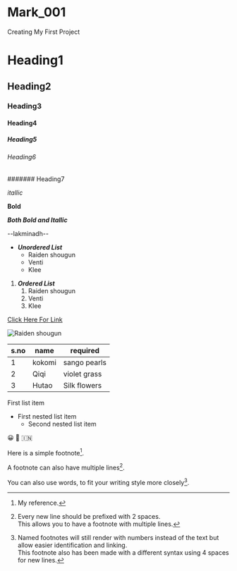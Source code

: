 # Mark_001
Creating My First Project

# Heading1
## Heading2
### Heading3
#### Heading4
##### Heading5
###### Heading6
####### Heading7

*itallic*

**Bold**

***Both Bold and Itallic***

--lakminadh--

* ***Unordered List***
  * Raiden shougun
  * Venti
  * Klee

1. ***Ordered List***
    1. Raiden shougun
    2. Venti
    3. Klee

[Click Here For Link](https://www.genshinlab.com/)

![Raiden shougun](https://cdn.gamerstopia.com/wp-content/uploads/Genshin-Impact-Characters-FB-Twitter-OG.jpg)

s.no|name|required|
----|----|---------
1|kokomi|sango pearls
2|Qiqi|violet grass
3|Hutao|Silk flowers

First list item
   - First nested list item
     - Second nested list item

:grinning:
:dog:
:india:

Here is a simple footnote[^1].

A footnote can also have multiple lines[^2].  

You can also use words, to fit your writing style more closely[^note].

[^1]: My reference.
[^2]: Every new line should be prefixed with 2 spaces.  
  This allows you to have a footnote with multiple lines.
[^note]:
    Named footnotes will still render with numbers instead of the text but allow easier identification and linking.  
    This footnote also has been made with a different syntax using 4 spaces for new lines.
